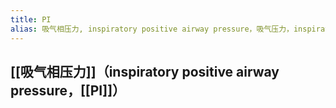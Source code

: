 ```yaml
---
title: PI
alias: 吸气相压力, inspiratory positive airway pressure，吸气压力，inspiratory pressure
---
```

## [[吸气相压力]]（inspiratory positive airway pressure，[[PI]]）
